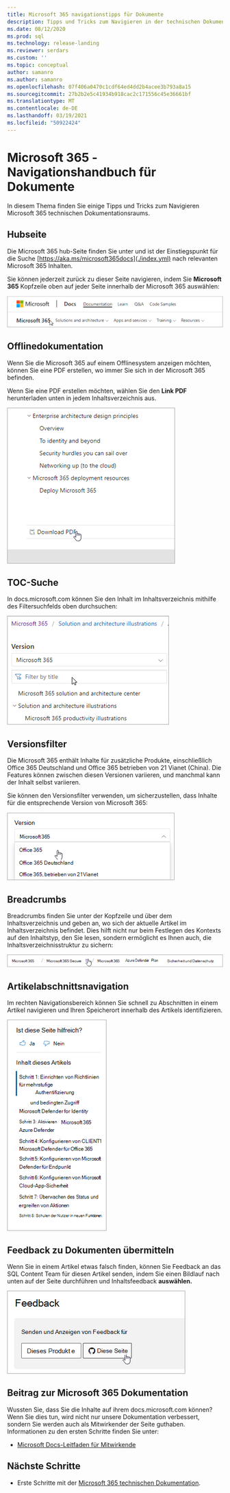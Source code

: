 ```yaml
---
title: Microsoft 365 navigationstipps für Dokumente
description: Tipps und Tricks zum Navigieren in der technischen Dokumentation von Microsoft 365 – hier finden Sie Informationen wie die Hubseite, das Inhaltsverzeichnis, die Kopfzeile sowie die Verwendung der Breadcrumbs und die Verwendung des Versionsfilters.
ms.date: 08/12/2020
ms.prod: sql
ms.technology: release-landing
ms.reviewer: serdars
ms.custom: ''
ms.topic: conceptual
author: samanro
ms.author: samanro
ms.openlocfilehash: 07f406a0470c1cdf64ed4dd2b4acee3b793a8a15
ms.sourcegitcommit: 27b2b2e5c41934b918cac2c171556c45e36661bf
ms.translationtype: MT
ms.contentlocale: de-DE
ms.lasthandoff: 03/19/2021
ms.locfileid: "50922424"
---
```

# <a name="microsoft-365-docs-navigation-guide"></a>Microsoft 365 -Navigationshandbuch für Dokumente

In diesem Thema finden Sie einige Tipps und Tricks zum Navigieren Microsoft 365 technischen Dokumentationsraums.  

## <a name="hub-page"></a>Hubseite

Die Microsoft 365 hub-Seite finden Sie unter und ist der Einstiegspunkt für die Suche [https://aka.ms/microsoft365docs](./index.yml) nach relevanten Microsoft 365 Inhalten.

Sie können jederzeit zurück zu dieser Seite navigieren, indem Sie **Microsoft 365** Kopfzeile oben auf jeder Seite innerhalb der Microsoft 365 auswählen:

![Microsoft 365 in der Kopfzeile](media/m365-header-cursor.png)

## <a name="offline-documentation"></a>Offlinedokumentation

Wenn Sie die Microsoft 365 auf einem Offlinesystem anzeigen möchten, können Sie eine PDF erstellen, wo immer Sie sich in der Microsoft 365 befinden.

Wenn Sie eine PDF erstellen möchten, wählen Sie den **Link PDF** herunterladen unten in jedem Inhaltsverzeichnis aus.

![PDF herunterladen](media/m365-download-pdf-cursor.png)

## <a name="toc-search"></a>TOC-Suche 
In docs.microsoft.com können Sie den Inhalt im Inhaltsverzeichnis mithilfe des Filtersuchfelds oben durchsuchen:

![Verwenden des Filterfelds](media/m365-filter-by-title.png)

## <a name="version-filter"></a>Versionsfilter
Die Microsoft 365 enthält Inhalte für zusätzliche Produkte, einschließlich Office 365 Deutschland und Office 365 betrieben von 21 Vianet (China). Die Features können zwischen diesen Versionen variieren, und manchmal kann der Inhalt selbst variieren.

Sie können den Versionsfilter verwenden, um sicherzustellen, dass Inhalte für die entsprechende Version von Microsoft 365:

![Microsoft 365 version filter](media/m365-version-filter.png)

## <a name="breadcrumbs"></a>Breadcrumbs

Breadcrumbs finden Sie unter der Kopfzeile und über dem Inhaltsverzeichnis und geben an, wo sich der aktuelle Artikel im Inhaltsverzeichnis befindet.  Dies hilft nicht nur beim Festlegen des Kontexts auf den Inhaltstyp, den Sie lesen, sondern ermöglicht es Ihnen auch, die Inhaltsverzeichnisstruktur zu sichern:

![Microsoft 365 Breadcrumbs](media/m365-breadcrumb.png)

## <a name="article-section-navigation"></a>Artikelabschnittsnavigation

Im rechten Navigationsbereich können Sie schnell zu Abschnitten in einem Artikel navigieren und Ihren Speicherort innerhalb des Artikels identifizieren.  

![Rechte Navigation](media/m365-article-sections.png)

## <a name="submit-docs-feedback"></a>Feedback zu Dokumenten übermitteln

Wenn Sie in einem Artikel etwas falsch finden, können Sie Feedback an das SQL Content Team für diesen Artikel senden, indem Sie einen Bildlauf nach unten auf der Seite durchführen und Inhaltsfeedback **auswählen.**

![Git Issue content feedback](media/m365-article-feedback.png)

## <a name="contribute-to-microsoft-365-documentation"></a>Beitrag zur Microsoft 365 Dokumentation

Wussten Sie, dass Sie die Inhalte auf ihrem docs.microsoft.com können? Wenn Sie dies tun, wird nicht nur unsere Dokumentation verbessert, sondern Sie werden auch als Mitwirkender der Seite guthaben. Informationen zu den ersten Schritte finden Sie unter:

- [Microsoft Docs-Leitfaden für Mitwirkende](/contribute/)

## <a name="next-steps"></a>Nächste Schritte

- Erste Schritte mit der [Microsoft 365 technischen Dokumentation](index.yml).